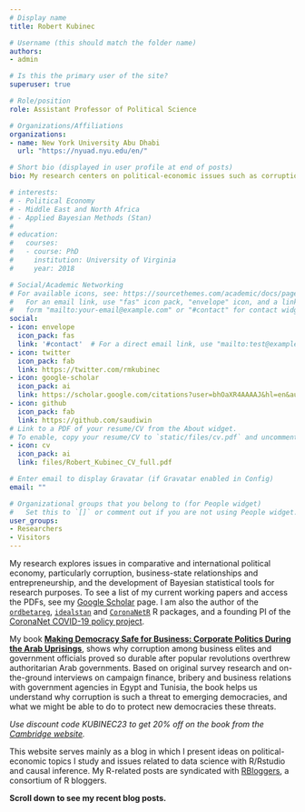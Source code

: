 ```yaml
---
# Display name
title: Robert Kubinec

# Username (this should match the folder name)
authors:
- admin

# Is this the primary user of the site?
superuser: true

# Role/position
role: Assistant Professor of Political Science

# Organizations/Affiliations
organizations:
- name: New York University Abu Dhabi
  url: "https://nyuad.nyu.edu/en/"

# Short bio (displayed in user profile at end of posts)
bio: My research centers on political-economic issues such as corruption, economic development, and business-state relations in developing countries, and in particular the Middle East and North Africa. I am also involved in the development of Bayesian statistical models with Stan for hard-to-study subjects like corruption, polarization, and other latent social constructs.

# interests:
# - Political Economy
# - Middle East and North Africa
# - Applied Bayesian Methods (Stan)
#
# education:
#   courses:
#   - course: PhD
#     institution: University of Virginia
#     year: 2018

# Social/Academic Networking
# For available icons, see: https://sourcethemes.com/academic/docs/page-builder/#icons
#   For an email link, use "fas" icon pack, "envelope" icon, and a link in the
#   form "mailto:your-email@example.com" or "#contact" for contact widget.
social:
- icon: envelope
  icon_pack: fas
  link: '#contact'  # For a direct email link, use "mailto:test@example.org".
- icon: twitter
  icon_pack: fab
  link: https://twitter.com/rmkubinec
- icon: google-scholar
  icon_pack: ai
  link: https://scholar.google.com/citations?user=bhOaXR4AAAAJ&hl=en&authuser=1
- icon: github
  icon_pack: fab
  link: https://github.com/saudiwin
# Link to a PDF of your resume/CV from the About widget.
# To enable, copy your resume/CV to `static/files/cv.pdf` and uncomment the lines below.
- icon: cv
  icon_pack: ai
  link: files/Robert_Kubinec_CV_full.pdf

# Enter email to display Gravatar (if Gravatar enabled in Config)
email: ""

# Organizational groups that you belong to (for People widget)
#   Set this to `[]` or comment out if you are not using People widget.
user_groups:
- Researchers
- Visitors
---
```


My research explores issues in comparative and international political economy, particularly corruption, business-state relationships and entrepreneurship, and the development of Bayesian statistical tools for research purposes. To see a list of my current working papers and access the PDFs, see my [Google Scholar](https://scholar.google.com/citations?user=bhOaXR4AAAAJ&hl=en&authuser=1) page. I am also the author of the [`ordbetareg`](https://cran.r-project.org/web/packages/ordbetareg/index.html), [`idealstan`](https://github.com/saudiwin/idealstan) and [`CoronaNetR`](https://cran.rstudio.com/web/packages/CoronaNetR/index.html) R packages, and a founding PI of the [CoronaNet COVID-19 policy project](https://www.coronanet-project.org/).

My book [**Making Democracy Safe for Business: Corporate Politics During the Arab Uprisings**](https://www.cambridge.org/core/books/making-democracy-safe-for-business/B937C65E6766D9A5D8AC390EA2182B21), shows why corruption among business elites and government officials proved so durable after popular revolutions overthrew authoritarian Arab governments. Based on original survey research and on-the-ground interviews on campaign finance, bribery and business relations with government agencies in Egypt and Tunisia, the book helps us understand why corruption is such a threat to emerging democracies, and what we might be able to do to protect new democracies these threats.

*Use discount code KUBINEC23 to get 20% off on the book from the [Cambridge website](https://www.cambridge.org/core/books/making-democracy-safe-for-business/B937C65E6766D9A5D8AC390EA2182B21).*

This website serves mainly as a blog in which I present ideas on political-economic topics I study and issues related to data science with R/Rstudio and causal inference. My R-related posts are syndicated with [RBloggers](https://www.r-bloggers.com/), a consortium of R bloggers.

**Scroll down to see my recent blog posts.**
